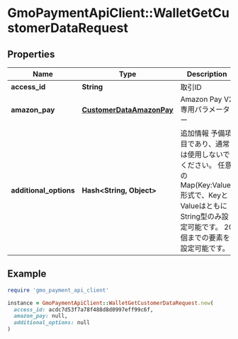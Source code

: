 # GmoPaymentApiClient::WalletGetCustomerDataRequest

## Properties

| Name | Type | Description | Notes |
| ---- | ---- | ----------- | ----- |
| **access_id** | **String** | 取引ID | [optional] |
| **amazon_pay** | [**CustomerDataAmazonPay**](CustomerDataAmazonPay.md) | Amazon Pay V2専用パラメーター  | [optional] |
| **additional_options** | **Hash&lt;String, Object&gt;** | 追加情報   予備項目であり、通常は使用しないでください。   任意のMap(Key:Value)形式で、KeyとValueはともにString型のみ設定可能です。   20個までの要素を設定可能です。  | [optional] |

## Example

```ruby
require 'gmo_payment_api_client'

instance = GmoPaymentApiClient::WalletGetCustomerDataRequest.new(
  access_id: acdc7d53f7a78f488d8d0997eff99c6f,
  amazon_pay: null,
  additional_options: null
)
```

